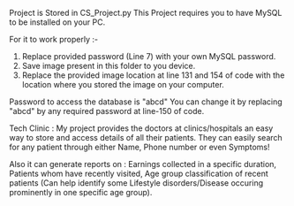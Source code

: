 Project is Stored in CS_Project.py
This Project requires you to have MySQL to be installed on your PC.

For it to work properly :- 
1. Replace provided password (Line 7) with your own MySQL password.
2. Save image present in this folder to you device.
3. Replace the provided image location at line 131 and 154 of code
   with the location where you stored the image on your computer.

Password to access the database is "abcd"
You can change it by replacing "abcd" by any required password at line-150 of code.

Tech Clinic : 
My project provides the doctors at clinics/hospitals an easy way to store and access details of all their
patients. They can easily search for any patient through either Name, Phone number or even Symptoms!

Also it can generate reports on : Earnings collected in a specific duration, Patients whom have recently 
visited, Age group classification of recent patients (Can help identify some Lifestyle disorders/Disease 
occuring prominently in one specific age group).
